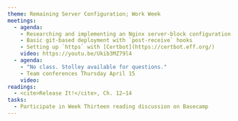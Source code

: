 ```yaml
---
theme: Remaining Server Configuration; Work Week
meetings:
  - agenda:
    - Researching and implementing an Nginx server-block configuration
    - Basic git-based deployment with `post-receive` hooks
    - Setting up `https` with [Certbot](https://certbot.eff.org/)
    video: https://youtu.be/Ukib3MZ79l4
  - agenda:
    - "No class. Stolley available for questions."
    - Team conferences Thursday April 15
    video:
readings:
  - <cite>Release It!</cite>, Ch. 12–14
tasks:
  - Participate in Week Thirteen reading discussion on Basecamp
---
```

